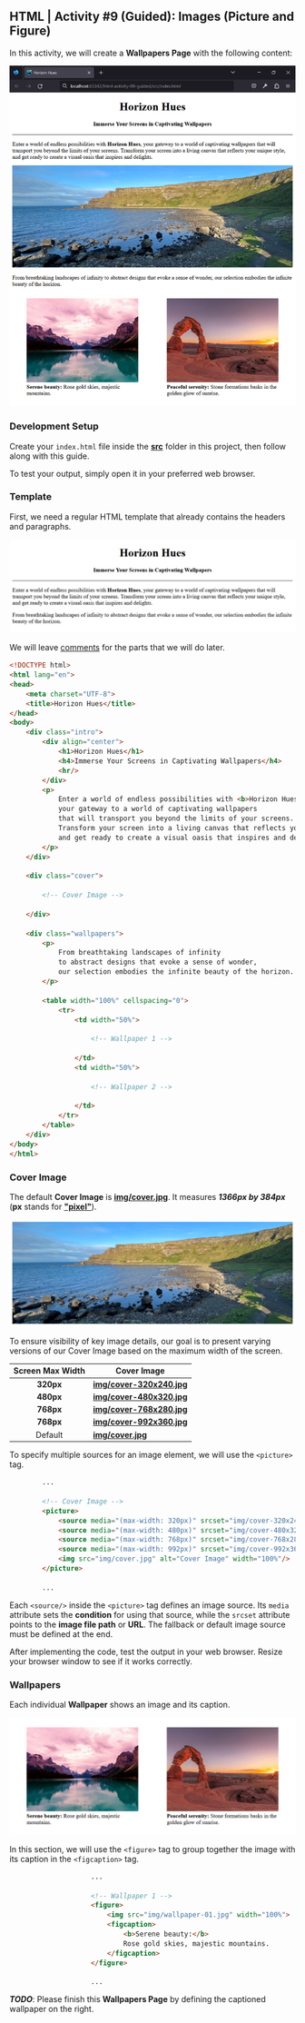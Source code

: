 ## HTML | Activity #9 (Guided): Images (Picture and Figure)
In this activity, we will create a **Wallpapers Page** with the following content:

![](assets/html-09--01-final-output.jpg)


### Development Setup
Create your `index.html` file inside the [**src**](/src) folder in this project,
then follow along with this guide.

To test your output, simply open it in your preferred web browser.


### Template
First, we need a regular HTML template that already contains the headers and paragraphs.

![template](assets/html-09--02-template.jpg)

We will leave [comments](https://www.w3schools.com/html/html_comments.asp) for the parts that we will do later.

```html
<!DOCTYPE html>
<html lang="en">
<head>
    <meta charset="UTF-8">
    <title>Horizon Hues</title>
</head>
<body>
    <div class="intro">
        <div align="center">
            <h1>Horizon Hues</h1>
            <h4>Immerse Your Screens in Captivating Wallpapers</h4>
            <hr/>
        </div>
        <p>
            Enter a world of endless possibilities with <b>Horizon Hues</b>,
            your gateway to a world of captivating wallpapers
            that will transport you beyond the limits of your screens.
            Transform your screen into a living canvas that reflects your unique style,
            and get ready to create a visual oasis that inspires and delights.
        </p>
    </div>

    <div class="cover">

        <!-- Cover Image -->
        
    </div>

    <div class="wallpapers">
        <p>
            From breathtaking landscapes of infinity
            to abstract designs that evoke a sense of wonder,
            our selection embodies the infinite beauty of the horizon.
        </p>

        <table width="100%" cellspacing="0">
            <tr>
                <td width="50%">

                    <!-- Wallpaper 1 -->

                </td>
                <td width="50%">

                    <!-- Wallpaper 2 -->

                </td>
            </tr>
        </table>
    </div>
</body>
</html>
```


### Cover Image
The default **Cover Image** is
[**img/cover.jpg**](/src/img/cover.jpg).
It measures ***1366px by 384px***
(**px** stands for [**"pixel"**](https://www.techopedia.com/definition/24012/pixel)).

![cover-image](assets/html-09--03-cover-image.jpg)

To ensure visibility of key image details,
our goal is to present varying versions of our Cover Image
based on the maximum width of the screen.

| Screen Max Width | Cover Image                                             |
|:----------------:|---------------------------------------------------------|
|    **320px**     | [**img/cover-320x240.jpg**](/src/img/cover-320x240.jpg) |
|    **480px**     | [**img/cover-480x320.jpg**](/src/img/cover-480x320.jpg) |
|    **768px**     | [**img/cover-768x280.jpg**](/src/img/cover-768x280.jpg) |
|    **768px**     | [**img/cover-992x360.jpg**](/src/img/cover-992x360.jpg) |
|     Default      | [**img/cover.jpg**](/src/img/cover.jpg)                 |

To specify multiple sources for an image element,
we will use the `<picture>` tag.

```html
        ...
        
        <!-- Cover Image -->
        <picture>
            <source media="(max-width: 320px)" srcset="img/cover-320x240.jpg"/>
            <source media="(max-width: 480px)" srcset="img/cover-480x320.jpg"/>
            <source media="(max-width: 768px)" srcset="img/cover-768x280.jpg"/>
            <source media="(max-width: 992px)" srcset="img/cover-992x360.jpg"/>
            <img src="img/cover.jpg" alt="Cover Image" width="100%"/>
        </picture>
        
        ...
```

Each `<source/>` inside the `<picture>` tag  defines an image source.
Its `media` attribute sets the **condition** for using that source,
while the `srcset` attribute points to the **image file path** or **URL**.
The fallback or default image source must be defined at the end.

After implementing the code, test the output in your web browser.
Resize your browser window to see if it works correctly. 


### Wallpapers
Each individual **Wallpaper** shows an image and its caption.

![wallpapers](assets/html-09--04-wallpapers.jpg)

In this section, we will use the `<figure>` tag
to group together the image with its caption in the `<figcaption>` tag.

```html
                    ...
                    
                    <!-- Wallpaper 1 -->
                    <figure>
                        <img src="img/wallpaper-01.jpg" width="100%">
                        <figcaption>
                            <b>Serene beauty:</b>
                            Rose gold skies, majestic mountains.
                        </figcaption>
                    </figure>
                    
                    ...
```

***TODO***: Please finish this **Wallpapers Page**
by defining the captioned wallpaper on the right.
